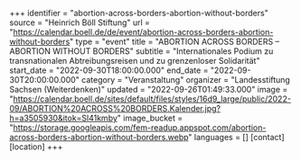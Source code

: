 +++
identifier = "abortion-across-borders-abortion-without-borders"
source = "Heinrich Böll Stiftung"
url = "https://calendar.boell.de/de/event/abortion-across-borders-abortion-without-borders"
type = "event"
title = "ABORTION ACROSS BORDERS – ABORTION WITHOUT BORDERS"
subtitle = "Internationales Podium zu transnationalen Abtreibungsreisen und zu grenzenloser Solidarität"
start_date = "2022-09-30T18:00:00.000"
end_date = "2022-09-30T20:00:00.000"
category = "Veranstaltung"
organizer = "Landesstiftung Sachsen (Weiterdenken)"
updated = "2022-09-26T01:49:33.000"
image = "https://calendar.boell.de/sites/default/files/styles/16d9_large/public/2022-09/ABORTION%20ACROSS%20BORDERS.Kalender.jpg?h=a3505930&itok=Sl41kmby"
image_bucket = "https://storage.googleapis.com/fem-readup.appspot.com/abortion-across-borders-abortion-without-borders.webp"
languages = []
[contact]
[location]
+++